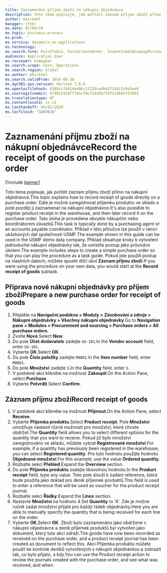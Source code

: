 ```yaml
---
title: Zaznamenání příjmu zboží na nákupní objednávce
description: Toto téma popisuje, jak pořídit záznam příjmu zboží přímo na nákupní objednávce.
author: mkirknel
manager: tfehr
ms.date: 07/09/19
ms.topic: business-process
ms.prod: ''
ms.service: dynamics-ax-applications
ms.technology: ''
ms.search.form: PurchTable, PurchCreateOrder, InventItemIdLookupPurchase, PurchEditLines
audience: Application User
ms.reviewer: kamaybac
ms.search.scope: Core, Operations
ms.search.region: Global
ms.author: mkirknel
ms.search.validFrom: 2016-06-30
ms.dyn365.ops.version: Version 7.0.0
ms.openlocfilehash: 6365ccf4414e49bc1f22bcedb42f192c5c9a5ee8
ms.sourcegitcommit: 4f9912439ff78acf0c754d5bff972c4b85763093
ms.translationtype: HT
ms.contentlocale: cs-CZ
ms.lasthandoff: 04/02/2020
ms.locfileid: "3207616"
---
```

# <a name="record-the-receipt-of-goods-on-the-purchase-order"></a><span data-ttu-id="a4a7a-103">Zaznamenání příjmu zboží na nákupní objednávce</span><span class="sxs-lookup"><span data-stu-id="a4a7a-103">Record the receipt of goods on the purchase order</span></span>

[!include [banner](../../includes/banner.md)]

<span data-ttu-id="a4a7a-104">Toto téma popisuje, jak pořídit záznam příjmu zboží přímo na nákupní objednávce.</span><span class="sxs-lookup"><span data-stu-id="a4a7a-104">This topic explains how to record receipt of goods directly on a purchase order.</span></span> <span data-ttu-id="a4a7a-105">Dále je možné zaregistrovat příjemku produktu ve skladu a poté později ji zaznamenat na nákupní objednávce.</span><span class="sxs-lookup"><span data-stu-id="a4a7a-105">It's also possible to register product receipt in the warehouse, and then later record it on the purchase order.</span></span> <span data-ttu-id="a4a7a-106">Tato úloha je provedena obvykle nákupčím nebo koordinátorem závazků.</span><span class="sxs-lookup"><span data-stu-id="a4a7a-106">This task is typically done by a purchasing agent or an accounts payable coordinator.</span></span> <span data-ttu-id="a4a7a-107">Příklad v této příručce lze použít v rámci ukázkových dat společnosti USMF.</span><span class="sxs-lookup"><span data-stu-id="a4a7a-107">The example shown in this guide can be used in the USMF demo data company.</span></span> <span data-ttu-id="a4a7a-108">Příklad obsahuje kroky k vytvoření jednoduché nákupní objednávky tak, že umístíte postup jako průvodce úkolem.</span><span class="sxs-lookup"><span data-stu-id="a4a7a-108">The example includes steps to create a simple purchase order so that you can play the procedure as a task guide.</span></span> <span data-ttu-id="a4a7a-109">Pokud jste použili postup na vlastních datech, můžete spustit dílčí úkol **Záznam příjmu zboží**.</span><span class="sxs-lookup"><span data-stu-id="a4a7a-109">If you were using the procedure on your own data, you would start at the **Record receipt of goods** subtask.</span></span>


## <a name="prepare-a-new-purchase-order-for-receipt-of-goods"></a><span data-ttu-id="a4a7a-110">Příprava nové nákupní objednávky pro příjem zboží</span><span class="sxs-lookup"><span data-stu-id="a4a7a-110">Prepare a new purchase order for receipt of goods</span></span>
1. <span data-ttu-id="a4a7a-111">Přejděte na **Navigační podokno > Moduly > Zásobování a zdroje > Nákupní objednávky > Všechny nákupní objednávky**.</span><span class="sxs-lookup"><span data-stu-id="a4a7a-111">Go to **Navigation pane > Modules > Procurement and sourcing > Purchase orders > All purchase orders**.</span></span>
2. <span data-ttu-id="a4a7a-112">Zvolte **Nové**.</span><span class="sxs-lookup"><span data-stu-id="a4a7a-112">Select **New**.</span></span>
3. <span data-ttu-id="a4a7a-113">Do pole **Účet dodavatele** zadejte `US-101`.</span><span class="sxs-lookup"><span data-stu-id="a4a7a-113">In the **Vendor account** field, enter `US-101`.</span></span>
4. <span data-ttu-id="a4a7a-114">Vyberte **OK**.</span><span class="sxs-lookup"><span data-stu-id="a4a7a-114">Select **OK**.</span></span>
5. <span data-ttu-id="a4a7a-115">Do pole **Číslo položky** zadejte `M0001`.</span><span class="sxs-lookup"><span data-stu-id="a4a7a-115">In the **Item number** field, enter `M0001`.</span></span>
6. <span data-ttu-id="a4a7a-116">Do pole **Množství** zadejte `5`.</span><span class="sxs-lookup"><span data-stu-id="a4a7a-116">In the **Quantity** field, enter `5`.</span></span>
7. <span data-ttu-id="a4a7a-117">V podokně akcí klikněte na možnost **Zakoupit**.</span><span class="sxs-lookup"><span data-stu-id="a4a7a-117">On the Action Pane, select **Purchase**.</span></span>
8. <span data-ttu-id="a4a7a-118">Vyberte **Potvrdit**.</span><span class="sxs-lookup"><span data-stu-id="a4a7a-118">Select **Confirm**.</span></span>

## <a name="record-receipt-of-goods"></a><span data-ttu-id="a4a7a-119">Záznam příjmu zboží</span><span class="sxs-lookup"><span data-stu-id="a4a7a-119">Record receipt of goods</span></span>
1. <span data-ttu-id="a4a7a-120">V podokně akcí klikněte na možnost **Přijmout**.</span><span class="sxs-lookup"><span data-stu-id="a4a7a-120">On the Action Pane, select **Receive**.</span></span>
2. <span data-ttu-id="a4a7a-121">Vyberte **Příjemka produktu**.</span><span class="sxs-lookup"><span data-stu-id="a4a7a-121">Select **Product receipt**.</span></span> <span data-ttu-id="a4a7a-122">Pole **Množství** umožňuje nastavit různé možnosti pro množství, které chcete obdržet.</span><span class="sxs-lookup"><span data-stu-id="a4a7a-122">The **Quantity** field allows you to select different options for the quantity that you want to receive.</span></span> <span data-ttu-id="a4a7a-123">Pokud již bylo množství zaregistrováno ve skladu, můžete vybrat **Registrované množství**.</span><span class="sxs-lookup"><span data-stu-id="a4a7a-123">For example, if a quantity has previously been registered in the warehouse, you can select **Registered quantity**.</span></span> <span data-ttu-id="a4a7a-124">Pro tuto hodnotu použijte hodnotu **Objednané množství**.</span><span class="sxs-lookup"><span data-stu-id="a4a7a-124">For this example, use the value **Ordered quantity**.</span></span>
3. <span data-ttu-id="a4a7a-125">Rozbalte sekci **Přehled**.</span><span class="sxs-lookup"><span data-stu-id="a4a7a-125">Expand the **Overview** section.</span></span>
4. <span data-ttu-id="a4a7a-126">Do pole **Příjemka produktu** zadejte libovolnou hodnotu.</span><span class="sxs-lookup"><span data-stu-id="a4a7a-126">In the **Product receipt** field, type any value.</span></span> <span data-ttu-id="a4a7a-127">Toto pole slouží k zadání reference, která bude použita jako doklad pro deník příjemek produktů.</span><span class="sxs-lookup"><span data-stu-id="a4a7a-127">This field is used to enter a reference that will be used as voucher for the product receipt journal.</span></span>  
5. <span data-ttu-id="a4a7a-128">Rozbalte sekci **Řádky**.</span><span class="sxs-lookup"><span data-stu-id="a4a7a-128">Expand the **Lines** section.</span></span>
6. <span data-ttu-id="a4a7a-129">Nastavte **Množství** na hodnotu 4.</span><span class="sxs-lookup"><span data-stu-id="a4a7a-129">Set **Quantity** to '4'.</span></span> <span data-ttu-id="a4a7a-130">Zde je možné ručně zadat množství přijaté pro každý řádek objednávky.</span><span class="sxs-lookup"><span data-stu-id="a4a7a-130">Here you are able to manually specify the quantity that is being received for each line on the order.</span></span>  
7. <span data-ttu-id="a4a7a-131">Vyberte **OK**.</span><span class="sxs-lookup"><span data-stu-id="a4a7a-131">Select **OK**.</span></span> <span data-ttu-id="a4a7a-132">Zboží bylo zaznamenáno jako obdržené v nákupní objednávce a deník příjemek produktů byl vytvořen jako dokument, který tuto akci odráží.</span><span class="sxs-lookup"><span data-stu-id="a4a7a-132">The goods have now been recorded as received on the purchase order, and a product receipt journal has been created as document to reflect this.</span></span> <span data-ttu-id="a4a7a-133">Akci Příjemka produktu můžete použít ke kontrole deníků vytvořených s nákupní objednávkou a zobrazit tak, co bylo přijato, a kdy.</span><span class="sxs-lookup"><span data-stu-id="a4a7a-133">You can use the Product receipt action to review the journals created with the purchase order, and see what was received, and when.</span></span>  


